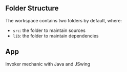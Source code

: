 ## Folder Structure

The workspace contains two folders by default, where:

- `src`: the folder to maintain sources
- `lib`: the folder to maintain dependencies

## App

Invoker mechanic with Java and JSwing